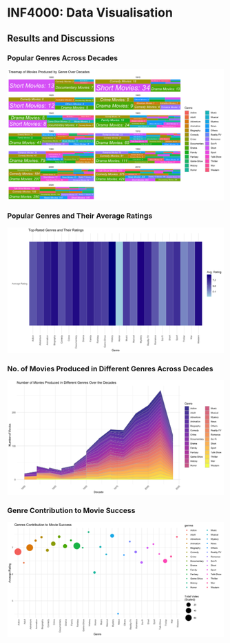 # INF4000: Data Visualisation



## Results and Discussions

### Popular Genres Across Decades

![Popular Genres Across Decades](outputs/DataViz_Q1.jpeg "Figure 1: Popular Genres Across Decade")

### Popular Genres and Their Average Ratings

![Popular Genres and Their Average Ratings](outputs/DataViz_Q2.jpeg "Figure 2: Genres and Average Ratings")

### No. of Movies Produced in Different Genres Across Decades

![No. of Movies Produced in Different Genres Across Decades](outputs/DataViz_Q3.jpeg "Figure 3: Total Movies Produced in Different Genres Across Decades")


### Genre Contribution to Movie Success

![Genre Contribution to Movie Success](outputs/DataViz_Q4.jpeg "Figure 4: Genre Contribution to Movie Success")





